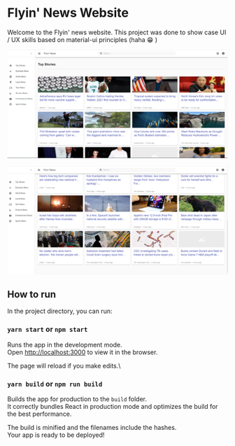 # Flyin' News Website

Welcome to the Flyin' news website. This project was done to show case UI / UX skills based on material-ui principles (haha :grin: )

![Screen Shot of Website](https://raw.githubusercontent.com/kudzaitsapo/flyin-news/master/flyin_news_scr_1.png)

![Screen Shot of Website](https://raw.githubusercontent.com/kudzaitsapo/flyin-news/master/flyin_news_scr_2.png)


## How to run

In the project directory, you can run:

### `yarn start` or `npm start`

Runs the app in the development mode.\
Open [http://localhost:3000](http://localhost:3000) to view it in the browser.

The page will reload if you make edits.\

### `yarn build` or `npm run build`

Builds the app for production to the `build` folder.\
It correctly bundles React in production mode and optimizes the build for the best performance.

The build is minified and the filenames include the hashes.\
Your app is ready to be deployed!
